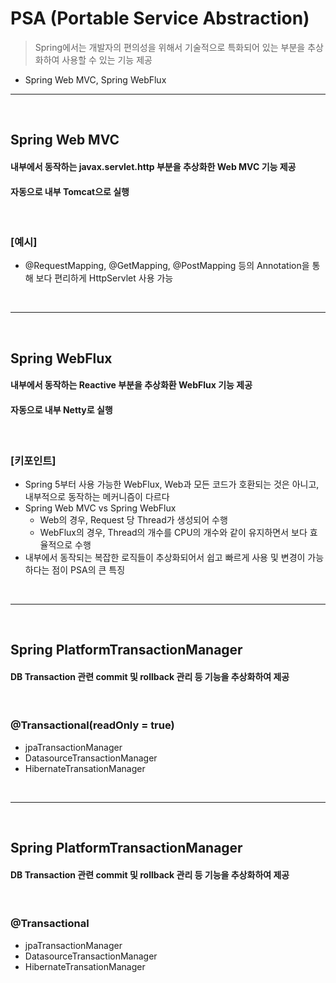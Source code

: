 # PSA (Portable Service Abstraction)
> Spring에서는 개발자의 편의성을 위해서 기술적으로 특화되어 있는 부분을 추상화하여 사용할 수 있는 기능 제공
* Spring Web MVC, Spring WebFlux

<hr>
<br>

## Spring Web MVC
#### 내부에서 동작하는 javax.servlet.http 부분을 추상화한 Web MVC 기능 제공
#### 자동으로 내부 Tomcat으로 실행

<br>

### [예시]
* @RequestMapping, @GetMapping, @PostMapping 등의 Annotation을 통해 보다 편리하게 HttpServlet 사용 가능

<br>
<hr>
<br>

## Spring WebFlux
#### 내부에서 동작하는 Reactive 부분을 추상화환 WebFlux 기능 제공
#### 자동으로 내부 Netty로 실행

<br>

### [키포인트]
* Spring 5부터 사용 가능한 WebFlux, Web과 모든 코드가 호환되는 것은 아니고, 내부적으로 동작하는 메커니즘이 다르다
* Spring Web MVC vs Spring WebFlux
  * Web의 경우, Request 당 Thread가 생성되어 수행
  * WebFlux의 경우, Thread의 개수를 CPU의 개수와 같이 유지하면서 보다 효율적으로 수행
* 내부에서 동작되는 복잡한 로직들이 추상화되어서 쉽고 빠르게 사용 및 변경이 가능하다는 점이 PSA의 큰 특징

<br>
<hr>
<br>

## Spring PlatformTransactionManager
#### DB Transaction 관련 commit 및 rollback 관리 등 기능을 추상화하여 제공

<br>

### @Transactional(readOnly = true)
* jpaTransactionManager
* DatasourceTransactionManager 
* HibernateTransationManager

<br>
<hr>
<br>


## Spring PlatformTransactionManager
#### DB Transaction 관련 commit 및 rollback 관리 등 기능을 추상화하여 제공

<br>

### @Transactional
* jpaTransactionManager
* DatasourceTransactionManager 
* HibernateTransationManager
